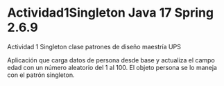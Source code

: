 # Actividad1Singleton Java 17 Spring 2.6.9
Actividad 1 Singleton clase patrones de diseño maestría UPS


Aplicación que carga datos de persona desde base y actualiza el campo edad con un número aleatorio del 1 al 100. El objeto persona se lo maneja con el patrón singleton.
